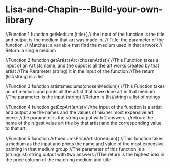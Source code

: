# Lisa-and-Chapin---Build-your-own-library

//Function 1
function getMedium (title){
// the input of the function is the title and output is the medium that art was made in.
// Title: the parameter of the function. 
// Matches: a variable that find the medium used in that artwork
// Return: a single medium

//Function 2
function getArtistsArt (chosenArtist){
//This Function takes a input of an Artists name, and the ouput is all the art works created by that artist 
//The Parameter (string) it in the input of the function 
//The return (list/string) is a list 

//Function 3
function artistsmediums(chosenMedium){
//This Function takes an art medium and prints all the artist that have done art in that medium 
//The parameter, is the input (string)
//Return is (list/string) a list of strings 

//Function 4
  function getExpArt(artist){
//the input of the function is a artist and output are the names and the values of his/her most expensive art piece.
//the parameter is the string output with 2 answers.
//retrun: the name of the higest value art title by that artist and the corresponding value to that art.

//Function 5
function ArtmediumsPriceArtist(medium){
//This function takes a medium as the input and prints the name and value of the most expensive painting in that medium group 
//The parameter of this function is a (string/list) string output with two answers 
//The return is the highest idex in the price column of the matching medium and title 


